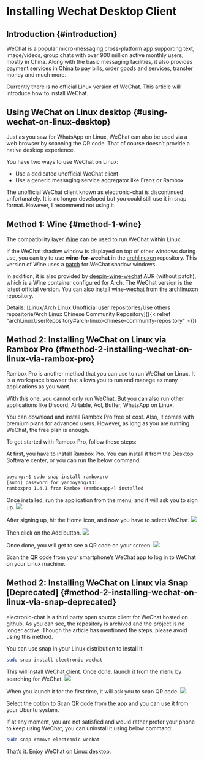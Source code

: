 # Installing Wechat Desktop Client


## Introduction {#introduction}

WeChat is a popular micro-messaging cross-platform app supporting text, image/videos, group chats with over 900 million active monthly users, mostly in China. Along with the basic messaging facilities, it also provides payment services in China to pay bills, order goods and services, transfer money and much more.

Currently there is no official Linux version of WeChat. This article will introduce how to install WeChat.


## Using WeChat on Linux desktop {#using-wechat-on-linux-desktop}

Just as you saw for WhatsApp on Linux, WeChat can also be used via a web browser by scanning the QR code. That of course doesn’t provide a native desktop experience.

You have two ways to use WeChat on Linux:

-   Use a dedicated unofficial WeChat client
-   Use a generic messaging service aggregator like Franz or Rambox

The unofficial WeChat client known as electronic-chat is discontinued unfortunately. It is no longer developed but you could still use it in snap format. However, I recommend not using it.


## Method 1: Wine {#method-1-wine}

The compatibility layer [Wine](https://wiki.archlinux.org/title/Wine) can be used to run WeChat within Linux.

If the WeChat shadow window is displayed on top of other windows during use, you can try to use **wine-for-wechat** in the [archlinuxcn](https://wiki.archlinux.org/title/Archlinuxcn) repository. This version of Wine uses a [patch](https://github.com/archlinuxcn/repo/blob/master/archlinuxcn/wine-for-wechat/wine-wechat.patch) for WeChat shadow windows.

In addition, it is also provided by [deepin-wine-wechat](https://aur.archlinux.org/packages/deepin-wine-wechat/) AUR (without patch), which is a Wine container configured for Arch. The WeChat version is the latest official version. You can also install wine-wechat from the archlinuxcn repository.

Details: [Linux/Arch Linux Unofficial user repositories/Use others repositorie/Arch Linux Chinese Community Repository]({{< relref "archLinuxUserRepository#arch-linux-chinese-community-repository" >}})


## Method 2: Installing WeChat on Linux via Rambox Pro {#method-2-installing-wechat-on-linux-via-rambox-pro}

Rambox Pro is another method that you can use to run WeChat on Linux. It is a workspace browser that allows you to run and manage as many applications as you want.

With this one, you cannot only run WeChat. But you can also run other applications like Discord, Airtable, Aol, Buffer, WhatsApp on Linux.

You can download and install Rambox Pro free of cost. Also, it comes with premium plans for advanced users. However, as long as you are running WeChat, the free plan is enough.

To get started with Rambox Pro, follow these steps:

At first, you have to install Rambox Pro. You can install it from the Desktop Software center, or you can run the below command:

```bash

boyang:~$ sudo snap install ramboxpro
[sudo] password for yanboyang713:
ramboxpro 1.4.1 from Rambox (ramboxapp✓) installed
```

Once installed, run the application from the menu, and it will ask you to sign up.
![](https://i1.wp.com/itsfoss.com/wp-content/uploads/2020/06/rambox-pro-signup.png?w=800&ssl=1)

After signing up, hit the Home icon, and now you have to select WeChat.
![](https://i2.wp.com/itsfoss.com/wp-content/uploads/2020/06/add-a-new-app.png?w=800&ssl=1)

Then click on the Add button.
![](https://i0.wp.com/itsfoss.com/wp-content/uploads/2020/06/add-wechat-2.png?w=800&ssl=1)

Once done, you will get to see a QR code on your screen.
![](https://i0.wp.com/itsfoss.com/wp-content/uploads/2020/06/scan-QR-code.png?w=800&ssl=1)

Scan the QR code from your smartphone’s WeChat app to log in to WeChat on your Linux machine.


## Method 2: Installing WeChat on Linux via Snap [Deprecated] {#method-2-installing-wechat-on-linux-via-snap-deprecated}

electronic-chat is a third party open source client for WeChat hosted on github. As you can see, the repository is archived and the project is no longer active.
Though the article has mentioned the steps, please avoid using this method.

You can use snap in your Linux distribution to install it:

```bash
sudo snap install electronic-wechat
```

This will install WeChat client. Once done, launch it from the menu by searching for WeChat.
![](https://i2.wp.com/itsfoss.com/wp-content/uploads/2020/06/wechat.jpg?w=800&ssl=1)

When you launch it for the first time, it will ask you to scan QR code.
![](https://i1.wp.com/itsfoss.com/wp-content/uploads/2020/06/scan-qr-code.jpg?w=800&ssl=1)

Select the option to Scan QR code from the app and you can use it from your Ubuntu system.

If at any moment, you are not satisfied and would rather prefer your phone to keep using WeChat, you can uninstall it using below command:

```bash
sudo snap remove electronic-wechat
```

That’s it. Enjoy WeChat on Linux desktop.


